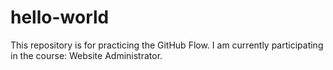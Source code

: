 # hello-world
This repository is for practicing the GitHub Flow.
I am currently participating in the course: Website Administrator.
